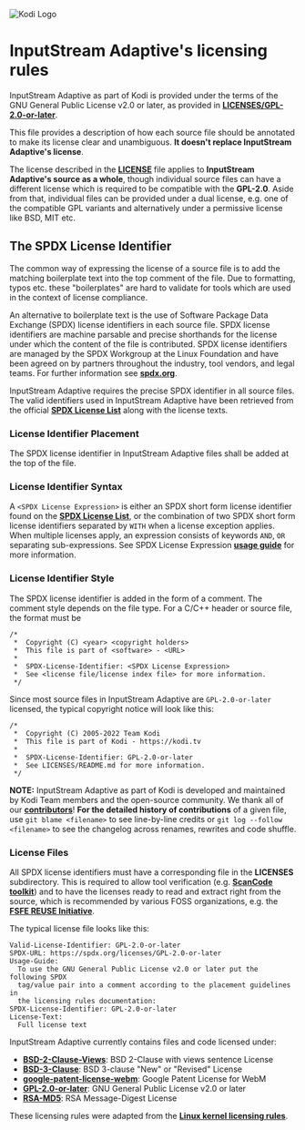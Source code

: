 ![Kodi Logo](../docs/resources/banner_slim.png)

# InputStream Adaptive's licensing rules
InputStream Adaptive as part of Kodi is provided under the terms of the GNU General Public License v2.0 or later, as provided in **[LICENSES/GPL-2.0-or-later](GPL-2.0-or-later)**.

This file provides a description of how each source file should be annotated to make its license clear and unambiguous. **It doesn't replace InputStream Adaptive's license**.

The license described in the **[LICENSE](../LICENSE.md)** file applies to **InputStream Adaptive's source as a whole**, though individual source files can have a different license which is required to be compatible with the **GPL-2.0**. Aside from that, individual files can be provided under a dual license, e.g. one of the compatible GPL variants and alternatively under a permissive license like BSD, MIT etc.

## The SPDX License Identifier
The common way of expressing the license of a source file is to add the matching boilerplate text into the top comment of the file. Due to formatting, typos etc. these "boilerplates" are hard to validate for tools which are used in the context of license compliance.

An alternative to boilerplate text is the use of Software Package Data Exchange (SPDX) license identifiers in each source file. SPDX license identifiers are machine parsable and precise shorthands for the license under which the content of the file is contributed. SPDX license identifiers are managed by the SPDX Workgroup at the Linux Foundation and have been agreed on by partners throughout the industry, tool vendors, and legal teams. For further information see **[spdx.org](https://spdx.org/)**.

InputStream Adaptive requires the precise SPDX identifier in all source files. The valid identifiers used in InputStream Adaptive have been retrieved from the official **[SPDX License List](https://spdx.org/licenses/)** along with the license texts.

### License Identifier Placement
The SPDX license identifier in InputStream Adaptive files shall be added at the top of the file.

### License Identifier Syntax
A `<SPDX License Expression>` is either an SPDX short form license identifier found on the **[SPDX License List](https://spdx.org/licenses/)**, or the combination of two SPDX short form license identifiers separated by `WITH` when a license exception applies. When multiple licenses apply, an expression consists of keywords `AND`, `OR` separating sub-expressions. See SPDX License Expression **[usage guide](https://spdx.org/ids)** for more information.

### License Identifier Style
The SPDX license identifier is added in the form of a comment. The comment style depends on the file type. For a C/C++ header or source file, the format must be
```
/*
 *  Copyright (C) <year> <copyright holders>
 *  This file is part of <software> - <URL>
 *
 *  SPDX-License-Identifier: <SPDX License Expression>
 *  See <license file/license index file> for more information.
 */
```

Since most source files in InputStream Adaptive are `GPL-2.0-or-later` licensed, the typical copyright notice will look like this:
```
/*
 *  Copyright (C) 2005-2022 Team Kodi
 *  This file is part of Kodi - https://kodi.tv
 *
 *  SPDX-License-Identifier: GPL-2.0-or-later
 *  See LICENSES/README.md for more information.
 */
```

**NOTE:** InputStream Adaptive as part of Kodi is developed and maintained by Kodi Team members and the open-source community. We thank all of our **[contributors](https://github.com/xbmc/inputstream.adaptive/graphs/contributors)**! **For the detailed history of contributions** of a given file, use `git blame <filename>` to see line-by-line credits or `git log --follow <filename>` to see the changelog across renames, rewrites and code shuffle.

### License Files
All SPDX license identifiers must have a corresponding file in the **LICENSES** subdirectory. This is required to allow tool verification (e.g. **[ScanCode toolkit](https://github.com/nexB/scancode-toolkit)**) and to have the licenses ready to read and extract right from the source, which is recommended by various FOSS organizations, e.g. the **[FSFE REUSE Initiative](https://reuse.software/)**.

The typical license file looks like this:
```
Valid-License-Identifier: GPL-2.0-or-later
SPDX-URL: https://spdx.org/licenses/GPL-2.0-or-later
Usage-Guide:
  To use the GNU General Public License v2.0 or later put the following SPDX
  tag/value pair into a comment according to the placement guidelines in
  the licensing rules documentation:
SPDX-License-Identifier: GPL-2.0-or-later
License-Text:
  Full license text
```

InputStream Adaptive currently contains files and code licensed under:

* **[BSD-2-Clause-Views](BSD-2-Clause-Views)**: BSD 2-Clause with views sentence License
* **[BSD-3-Clause](BSD-3-Clause)**: BSD 3-clause "New" or "Revised" License
* **[google-patent-license-webm](google-patent-license-webm)**: Google Patent License for WebM
* **[GPL-2.0-or-later](GPL-2.0-or-later)**: GNU General Public License v2.0 or later
* **[RSA-MD5](RSA-MD5)**: RSA Message-Digest License

These licensing rules were adapted from the **[Linux kernel licensing rules](https://github.com/torvalds/linux/blob/master/Documentation/process/license-rules.rst)**.

